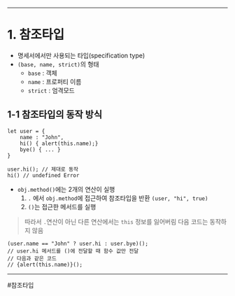 ```table-of-contents
```
---
# 1. 참조타입

- 명세서에서만 사용되는 타입(specification type)
- `(base, name, strict)`의 형태
	- `base` :  객체
	- `name` : 프로퍼티 이름
	- `strict` : 엄격모드

## 1-1 참조타입의 동작 방식

```
let user = {
	name : "John",
	hi() { alert(this.name);}
	bye() { ... }
}

user.hi(); // 제대로 동작
hi() // undefined Error
```

- `obj.method()`에는 2개의 연산이 실행
	1. `.` 에서 `obj.method`에 접근하여 참조타입을 반환 `(user, "hi", true)`
	2. `()`는 접근한 메서드를 실행
> 따라서 `.`연산이 아닌 다른 연산에서는 `this` 정보를 잃어버림
> 다음 코드는 동작하지 않음
```
(user.name == "John" ? user.hi : user.bye)();
// user.hi 메서드를 ()에 전달할 때 함수 값만 전달
// 다음과 같은 코드
// {alert(this.name)}();
```

---
#참조타입